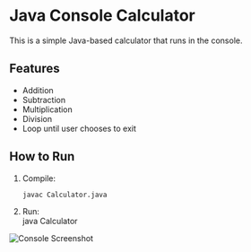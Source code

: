 # Java Console Calculator

This is a simple Java-based calculator that runs in the console.

## Features
- Addition
- Subtraction
- Multiplication
- Division
- Loop until user chooses to exit

##  How to Run
1. Compile:
   ```bash
   javac Calculator.java
2. Run:  
   java Calculator

![Console Screenshot]([screenshots/screenshot.png](https://github.com/paliwaldeep/JavaCalculator-/blob/main/Screenshot%202025-08-04%20204603.png))



